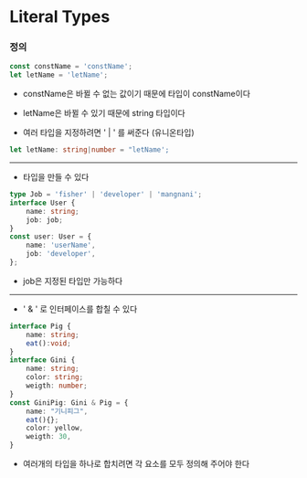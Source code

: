 # Literal Types

### 정의

```ts
const constName = 'constName';
let letName = 'letName';
```

-   constName은 바뀔 수 없는 값이기 때문에 타입이 constName이다
-   letName은 바뀔 수 있기 때문에 string 타입이다

-   여러 타입을 지정하려면 ' | ' 를 써준다 (유니온타입)

```ts
let letName: string|number = "letName';
```

---

-   타입을 만들 수 있다

```ts
type Job = 'fisher' | 'developer' | 'mangnani';
interface User {
    name: string;
    job: job;
}
const user: User = {
    name: 'userName',
    job: 'developer',
};
```

-   job은 지정된 타입만 가능하다

---

-   ' & ' 로 인터페이스를 합칠 수 있다

```ts
interface Pig {
    name: string;
    eat():void;
}
interface Gini {
    name: string;
    color: string;
    weigth: number;
}
const GiniPig: Gini & Pig = {
    name: "기니피그",
    eat(){};
    color: yellow,
    weigth: 30,
}
```

-   여러개의 타입을 하나로 합치려면 각 요소를 모두 정의해 주어야 한다
